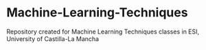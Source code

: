 # Machine-Learning-Techniques
Repository created for Machine Learning Techniques classes in ESI, University of Castilla-La Mancha
